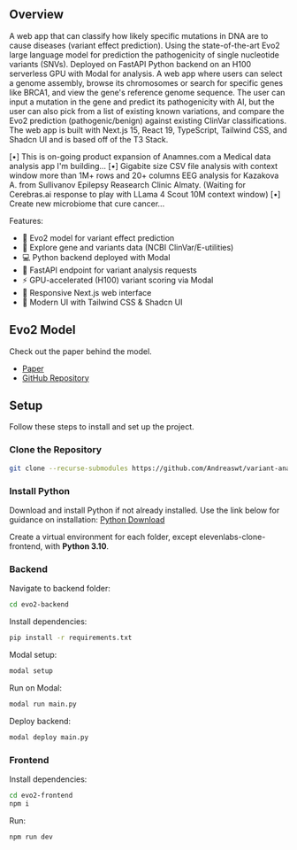 ## Overview

A web app that can classify how likely specific mutations in DNA are to cause diseases (variant effect prediction). Using the state-of-the-art Evo2 large language model for prediction the pathogenicity of single nucleotide variants (SNVs). Deployed on FastAPI Python backend on an H100 serverless GPU with Modal for analysis. A web app where users can select a genome assembly, browse its chromosomes or search for specific genes like BRCA1, and view the gene's reference genome sequence. The user can input a mutation in the gene and predict its pathogenicity with AI, but the user can also pick from a list of existing known variations, and compare the Evo2 prediction (pathogenic/benign) against existing ClinVar classifications. The web app is built with Next.js 15, React 19, TypeScript, Tailwind CSS, and Shadcn UI and is based off of the T3 Stack.


[•] This is on-going product expansion of Anamnes.com a Medical data analysis app I'm building...
[•] Gigabite size CSV file analysis with context window more than 1M+ rows and 20+ columns EEG analysis for Kazakova A. from Sullivanov Epilepsy Reasearch Clinic Almaty. (Waiting for Cerebras.ai response to play with LLama 4 Scout 10M context window)
[•] Create new microbiome that cure cancer... 

Features:

- 🧬 Evo2 model for variant effect prediction
- 🧬 Explore gene and variants data (NCBI ClinVar/E-utilities)
- 💻 Python backend deployed with Modal
- 🚀 FastAPI endpoint for variant analysis requests
- ⚡ GPU-accelerated (H100) variant scoring via Modal
- 📱 Responsive Next.js web interface
- 🎨 Modern UI with Tailwind CSS & Shadcn UI

## Evo2 Model

Check out the paper behind the model.

- [Paper](https://www.biorxiv.org/content/10.1101/2025.02.18.638918v1)
- [GitHub Repository](https://github.com/ArcInstitute/evo2)

## Setup

Follow these steps to install and set up the project.

### Clone the Repository

```bash
git clone --recurse-submodules https://github.com/Andreaswt/variant-analysis-evo2.git
```

### Install Python

Download and install Python if not already installed. Use the link below for guidance on installation:
[Python Download](https://www.python.org/downloads/)

Create a virtual environment for each folder, except elevenlabs-clone-frontend, with **Python 3.10**.

### Backend

Navigate to backend folder:

```bash
cd evo2-backend
```

Install dependencies:

```bash
pip install -r requirements.txt
```

Modal setup:

```bash
modal setup
```

Run on Modal:

```bash
modal run main.py
```

Deploy backend:

```bash
modal deploy main.py
```

### Frontend

Install dependencies:

```bash
cd evo2-frontend
npm i
```

Run:

```bash
npm run dev
```
